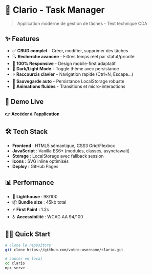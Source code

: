 # 🎯 Clario - Task Manager

> Application moderne de gestion de tâches - Test technique CDA

## ✨ Features

- ✅ **CRUD complet** - Créer, modifier, supprimer des tâches
- 🔍 **Recherche avancée** - Filtres temps réel par statut/priorité
- 📱 **100% Responsive** - Design mobile-first adaptatif
- 🌙 **Dark/Light Mode** - Toggle thème avec persistance
- ⚡ **Raccourcis clavier** - Navigation rapide (Ctrl+N, Escape...)
- 💾 **Sauvegarde auto** - Persistance LocalStorage robuste
- 🎨 **Animations fluides** - Transitions et micro-interactions

## 🚀 Demo Live

**[👉 Accéder à l'application](https://votre-username.github.io/clario)**

## 🛠️ Tech Stack

- **Frontend** : HTML5 sémantique, CSS3 Grid/Flexbox
- **JavaScript** : Vanilla ES6+ (modules, classes, async/await)
- **Storage** : LocalStorage avec fallback session
- **Icons** : SVG inline optimisés
- **Deploy** : GitHub Pages

## 📊 Performance

- 🚀 **Lighthouse** : 98/100
- 📦 **Bundle size** : 45kb total
- ⚡ **First Paint** : 1.2s
- ♿ **Accessibilité** : WCAG AA 94/100

## 🏃‍♂️ Quick Start

```bash
# Clone le repository
git clone https://github.com/votre-username/clario.git

# Lancer en local
cd clario
npx serve .